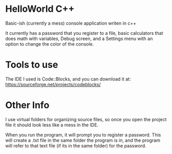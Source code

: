 # HelloWorld C++
Basic-ish (currently a mess) console application writen in c++ 
 
It currently has a password that you register to a file, basic calculators that does math with variables, Debug screen, and a Settings menu with an option to change the color of the console.

# Tools to use
The IDE I used is Code::Blocks, and you can download it at: https://sourceforge.net/projects/codeblocks/

# Other Info
I use virtual folders for organizing source files, so once you open the project file it should look less like a mess in the IDE. 
 
When you run the program, it will prompt you to register a password. This will create a .txt file in the same folder the program is in, and the program will refer to that text file (if its in the same folder) for the password.
